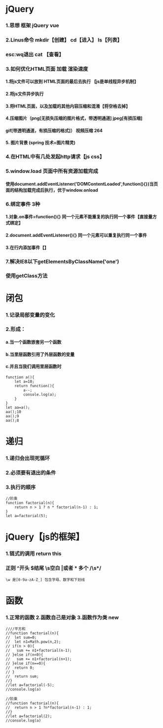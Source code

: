 #              jQuery

### 1.思想   框架 jQuery     vue  

### 2.Linus命令    mkdir【创建】     cd【进入】   ls【列表】

### esc:wq退出    cat 【查看】

### 3.如何优化HTML页面    加载  渲染速度

####        1.将js文件可以放到     HTML页面的最后去执行  【js是单线程异步机制】

####         2.将js文件异步执行

####         3.将HTML页面，以及加载的其他内容压缩和混淆【将空格去掉】

####         4.压缩图片（png[无损失压缩的图片格式，带透明通道]            jpeg[有损压缩]   

####                     gif[带透明通道，有损压缩的格式]）   视频压缩   264

####         5. 图片背景   (spring   技术=图片精灵)

### 4.在HTML中有几处发起http请求【js   css】

### 5.window.load    页面中所有资源加载完成

#### 使用document.addEventListener('DOMContentLoaded',function(){})当页面的结构加载完成后执行，优于window.onload

### 6.绑定事件    3种

####       1.对象.on事件=function(){}  同一个元素不能重复的执行同一个事件【直接量方式绑定】

####       2.document.addEventListener(){}   同一个元素可以重复执行同一个事件

####       3.在行内添加事件【】

### 7.解决IE8以下getElementsByClassName('one')    

###  使用getClass方法



#                       闭包

### 1.记录局部变量的变化

### 2.形成：

#### a.当一个函数嵌套另一个函数

#### b.当里层函数引用了外层函数的变量

#### c.并且当我们调用里层函数时

```
function a(){
	let a=10;
	return function(){
		a--;
		console.log(a);
	}
}
let aa=a();
aa();10
aa();9
aa();8
```

#                    递归

### 1.递归会出现死循环

### 2.必须要有退出的条件

### 3.执行的顺序

```
//阶乘
function factorial(n){
    return n > 1 ? n * factorial(n-1) : 1;
}
let a=factorial(5);
```

#                 jQuery【js的框架】

### 1.链式的调用   return  this

### 正则  ^开头 $结尾   \s空白    |或者   * 多个     /\s*/ 

```
\w 是[0-9a-zA-Z_] 包含字母、数字和下划线
```

#              函数

### 1.正常的函数    2.函数自己是对象     3.函数作为类   new

```
////平方和
//function factorial(n){
//	let sum=0;
//	let n1=Math.pow(n,2);
// if(n > 0){
// 	 sum += n1+factorial(n-1);
// }else if(n<0){
// 	 sum += n1+factorial(n+1);
// }else if(n==0){
// 	return 0;
// }
//  return sum;
//}
//let a=factorial(-5);
//console.log(a)
```

```
//阶乘
//function factorial(n){
//  return n > 1 ?n*factorial(n-1) : 1;
//}
//let a=factorial(2);
//console.log(a)
```
